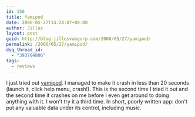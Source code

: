```yaml
---
id: 156
title: Yamipod
date: 2006-05-27T14:28:07+00:00
author: Jilles
layout: post
guid: http://blog.jillesvangurp.com/2006/05/27/yamipod/
permalink: /2006/05/27/yamipod/
dsq_thread_id:
  - "393704806"
tags:
  - reviews
---
```

I just tried out <a title="not recommended" href="http://www.yamipod.com">yamipod</a>. I managed to make it crash in less than 20 seconds (launch it, click help menu, crash!). This is the second time I tried it out and the second time it crashes on me before I even get around to doing anything with it. I won't try it a third time.
In short, poorly written app: don't put any valuable data under its control, including music.
